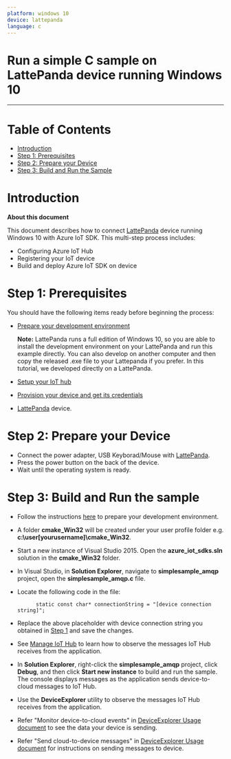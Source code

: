 ```yaml
---
platform: windows 10
device: lattepanda
language: c
---
```


Run a simple C sample on LattePanda device running Windows 10
===
---

# Table of Contents

-   [Introduction](#Introduction)
-   [Step 1: Prerequisites](#Prerequisites)
-   [Step 2: Prepare your Device](#PrepareDevice)
-   [Step 3: Build and Run the Sample](#Build)


<a name="Introduction"></a>
# Introduction

**About this document**

This document describes how to connect [LattePanda](http://www.lattepanda.com) device running Windows 10 with Azure IoT SDK. This multi-step process includes:

-   Configuring Azure IoT Hub
-   Registering your IoT device
-   Build and deploy Azure IoT SDK on device

<a name="Prerequisites"></a>
# Step 1: Prerequisites

You should have the following items ready before beginning the process:

-   [Prepare your development environment][setup-devbox-windows]

    **Note:** LattePanda runs a full edition of Windows 10, so you are able to install the development environment on your LattePanda and run this example directly. You can also develop on another computer and then copy the released .exe file to your Lattepanda if you prefer. In this tutorial, we developed directly on a LattePanda.

-   [Setup your IoT hub][lnk-setup-iot-hub]

-   [Provision your device and get its credentials][lnk-manage-iot-hub]

-   [LattePanda](http://www.lattepanda.com)  device.

<a name="PrepareDevice"></a>
# Step 2: Prepare your Device

-   Connect the power adapter, USB Keyborad/Mouse with [LattePanda](http://www.lattepanda.com).
-   Press the power button on the back of the device.
-   Wait until the operating system is ready.

<a name="Build"></a>
# Step 3: Build and Run the sample

-   Follow the instructions [here](https://github.com/Azure/azure-iot-sdk-c/blob/master/doc/devbox_setup.md) to prepare your development environment. 

-   A folder **cmake_Win32** will be created under your user profile folder e.g. **c:\user\[yourusername]\cmake_Win32**. 

-   Start a new instance of Visual Studio 2015. Open the **azure_iot_sdks.sln** solution in the **cmake_Win32** folder.

-   In Visual Studio, in **Solution Explorer**, navigate to **simplesample_amqp** project, open the **simplesample_amqp.c** file.

-   Locate the following code in the file:

              static const char* connectionString = "[device connection string]";

-   Replace the above placeholder with device connection string you obtained in [Step 1](#Step-1:-Prerequisites) and save the changes.

-   See [Manage IoT Hub][lnk-manage-iot-hub] to learn how to observe the messages IoT Hub receives from the application.

-   In **Solution Explorer**, right-click the **simplesample_amqp** project, click **Debug**, and then click **Start new instance** to build and run the sample. The console displays messages as the application sends device-to-cloud messages to IoT Hub.

-   Use the **DeviceExplorer** utility to observe the messages IoT Hub receives from the application.

-   Refer "Monitor device-to-cloud events" in [DeviceExplorer Usage document](https://github.com/Azure/azure-iot-sdks/blob/master/tools/DeviceExplorer/doc/how_to_use_device_explorer.md) to see the data your device is sending.

-   Refer "Send cloud-to-device messages" in [DeviceExplorer Usage document](https://github.com/Azure/azure-iot-sdks/blob/master/tools/DeviceExplorer/doc/how_to_use_device_explorer.md) for instructions on sending messages to device.

[setup-devbox-windows]: https://github.com/Azure/azure-iot-sdk-c/blob/master/doc/devbox_setup.md
[lnk-setup-iot-hub]: https://github.com/Azure/azure-iot-sdks/blob/master/doc/setup_iothub.md
[lnk-manage-iot-hub]: https://github.com/Azure/azure-iot-sdks/blob/master/doc/manage_iot_hub.md
